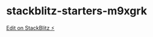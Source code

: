 # stackblitz-starters-m9xgrk

[Edit on StackBlitz ⚡️](https://stackblitz.com/edit/stackblitz-starters-m9xgrk)